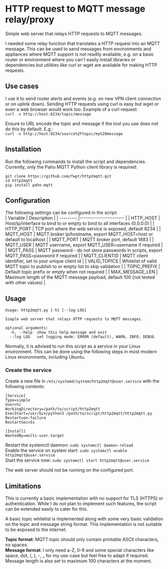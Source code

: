 # HTTP request to MQTT message relay/proxy
Simple web server that relays HTTP requests to MQTT messages.   

I needed some relay function that translates a HTTP request into an MQTT message. This can be used to send messages from environments and appliances where MQTT support is not readily available, e.g. on a basic router or environment where you can't easily install libraries or dependencies but utilities like curl or wget are available for making HTTP requests.   

## Use cases
I use it to send router alerts and events (e.g. on new VPN client connection or on uplink down). Sending HTTP requests using curl is easy but wget or even a web browser would work too. Example of a curl request:   
`curl -s http://host:8234/topic/message`   

Ensure to URL encode the topic and message if the tool you use does not do this by default. E.g.:   
`curl -s http://host:8234/source%2Ftopic/my%20message`   

## Installation
Run the following commands to install the script and dependencies. Currently, only the Paho MQTT Python client library is required:
```
git clone https://github.com/fwpt/http2mqtt.git
cd http2mqtt
pip install paho-mqtt
```

## Configuration
The following settings can be configured in the script:   
| Variable  | Description           |
| --------: |---------------------- |
| HTTP_HOST | Host/ip/interface to bind to or empty to bind to all interfaces (0.0.0.0) | 
| HTTP_PORT | TCP port where the web service is exposed, default 8234 |
| MQTT_HOST | MQTT broker ip/hostname, export MQTT_HOST=host or default to localhost |
| MQTT_PORT | MQTT broker port, default 1883 |
| MQTT_USER | MQTT username, export MQTT_USER=username if required |
| MQTT_PASS | MQTT password - do not store passwords in scripts, export MQTT_PASS=password if required |
| MQTT_CLIENTID | MQTT client identifier, set to your unique client id |
| VALID_TOPICS | Whitelist of valid MQTT topic to publish to or empty list to skip validation |
| TOPIC_PREFIX | Default topic prefix or empty when not required |
| MAX_MESSAGE_LEN | Maximum length of the MQTT message payload, default 100 (not tested with other values) |

## Usage
```
Usage: http2mqtt.py [-h] [--log LOG]

Simple web server that relays HTTP requests to MQTT messages.

optional arguments:
  -h, --help  show this help message and exit
  --log LOG   set logging mode: ERROR (default), WARN, INFO, DEBUG
```

Normally, it is advised to run this script as a service in your Linux environment. This can be done using the following steps in most modern Linux environments, including Ubuntu.

### Create the service
Create a new file in `/etc/systemd/system/http2mqtt@user.service` with the following contents:
```
[Service]
Type=simple
User=%i
WorkingDirectory=/path/to/script/http2mqtt
ExecStart=/usr/bin/python3 /path/to/script/http2mqtt/http2mqtt.py
Restart=on-failure
RestartSec=5s

[Install]
WantedBy=multi-user.target
```
Restart the systemctl daemon: `sudo systemctl daemon-reload`   
Enable the service on system start: `sudo systemctl enable http2mqtt@user.service`   
Start the service now: `sudo systemctl start http2mqtt@user.service`    

The web server should not be running on the configured port. 

## Limitations
This is currently a basic implementation with no support for TLS (HTTPS) or authentication. While I do not plan to implement such features, the script can be extended easily to cater for this.  

A basic topic whitelist is implemented along with some very basic validation on the topic and message string format. This implementation is not suitable to be exposed to the internet. 

**Topic format**: MQTT topic should only contain printable ASCII characters, no spaces.   
**Message format**: I only need a-Z, 0-9 and some special characters like space, dot, (, ), -, _ for my use-case but feel free to adapt if required. Message length is also set to maximum 100 characters at the moment.   
